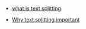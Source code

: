 - [what is text splitting](https://youtu.be/SEWS9P4ODmc?si=IMpGyEQj-tzDXX0Z&t=37)

- [Why text splitting important](https://youtu.be/SEWS9P4ODmc?si=HbPHivHwym_9WOr5&t=147)